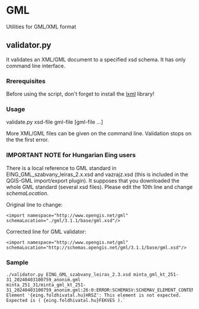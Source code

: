 # GML

Utilities for GML/XML format

## validator.py

It validates an XML/GML document to a specified xsd schema. It has only command
line interface.

### Rrerequisites

Before using the script, don't forget to install the [lxml](https://lxml.de/) library!

### Usage

validate.py xsd-file gml-file [gml-file ...]

More XML/GML files can be given on the command line. Validation stops on the the
first error.

### IMPORTANT NOTE for Hungarian Eing users

There is a local reference to GML standard in EING_GML_szabvany_leiras_2.x.xsd and vazrajz.xsd (this is included in the QGIS-GML import/export plugin). It supposes that
you downloaded the whole GML standard (several xsd files). Please edit
the 10th line and change *schemaLocation*.

Original line to change:

```
<import namespace="http://www.opengis.net/gml" schemaLocation="./gml/3.1.1/base/gml.xsd"/>
```

Corrected line for GML validator:

```
<import namespace="http://www.opengis.net/gml" schemaLocation="http://schemas.opengis.net/gml/3.1.1/base/gml.xsd"/>
```

### Sample

```
./validator.py EING_GML_szabvany_leiras_2.3.xsd minta_gml_kt_251-31_20240403100759_anonim.gml
minta_251_31/minta_gml_kt_251-31_20240403100759_anonim.gml:26:0:ERROR:SCHEMASV:SCHEMAV_ELEMENT_CONTENT: Element '{eing.foldhivatal.hu}HRSZ': This element is not expected. Expected is ( {eing.foldhivatal.hu}FEKVES ).` 
```
